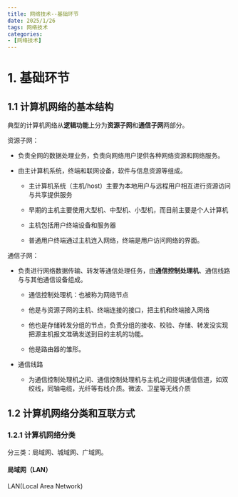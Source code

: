 ```yaml
---
title: 网络技术--基础环节
date: 2025/1/26
tags: 网络技术
categories: 
- [网络技术]
---
```


# 1. 基础环节

## 1.1 计算机网络的基本结构

典型的计算机网络从**逻辑功能**上分为**资源子网**和**通信子网**两部分。
<!-- more -->

资源子网：

- 负责全网的数据处理业务，负责向网络用户提供各种网络资源和网络服务。

- 由主计算机系统，终端和联网设备，软件与信息资源等组成。
  
  - 主计算机系统（主机/host）主要为本地用户与远程用户相互进行资源访问与共享提供服务
  
  - 早期的主机主要使用大型机、中型机、小型机，而目前主要是个人计算机
  
  - 主机包括用户终端设备和服务器
  
  - 普通用户终端通过主机连入网络，终端是用户访问网络的界面。

通信子网：

- 负责进行网络数据传输、转发等通信处理任务，由**通信控制处理机**、通信线路与与其他通信设备组成。
  
  - 通信控制处理机：也被称为网络节点
  
  - 他是与资源子网的主机、终端连接的接口，把主机和终端接入网络
  
  - 他也是存储转发分组的节点，负责分组的接收、校验、存储、转发没实现把源主机报文准确发送到目的主机的功能。
  
  - 他是路由器的雏形。

- 通信线路
  
  - 为通信控制处理机之间、通信控制处理机与主机之间提供通信信道，如双绞线，同轴电缆，光纤等有线介质。微波、卫星等无线介质

## 1.2 计算机网络分类和互联方式

### 1.2.1 计算机网络分类

分三类：局域网、城域网、广域网。

#### 局域网（LAN）

LAN(Local Area Network)
